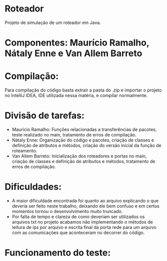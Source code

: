 # Roteador
  Projeto de simulação de um roteador em Java.
# Componentes: Maurício Ramalho, Nátaly Enne e Van Allem Barreto 

# Compilação:
  Para compilação do código basta extrair a pasta do .zip e importar o projeto no IntelliJ IDEA, 
  IDE utilizada nessa matéria, e compilar normalmente.

# Divisão de tarefas:
  - Maurício Ramalho: Funções relacionadas a transferências de pacotes, teste realizado no main, tratamento de erros de compilação.
  - Nátaly Enne: Organização do código e pacotes, criação de classes e definição de atributos e métodos, criação do versão inicial da função de roteamento.
  - Van Allem Barreto: Inicialização dos roteadores e portas no main, criação de classes e definição de atributos e métodos, tratamento de erros de compilação. 

# Dificuldades:
  - A maior dificuldade encontrada foi quanto ao arquivo explicando o que deveria ser feito neste trabalho, deixando ele bem confuso 
  e em certos momentos tornou o desenvolvimento muito truncado.
  - Por falta de tempo e clareza de como deveriam ser utilizados os arquivos txt no projeto acabamos não implementando o métodos de 
  leitura de ips por arquivo e escrita final da porta rede para um arquivo com as comunicações que aconteceram no decorrer do código.

# Funcionamento do teste:

 



